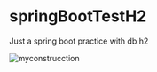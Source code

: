 # springBootTestH2
Just a spring boot practice with db h2

![myconstrucction](https://www.publicationsports.com/cache/fileStorage/af/ab/afab947e2489fe6fc00242891ea1d44f_p_vi_65456_1517522071.jpeg)
